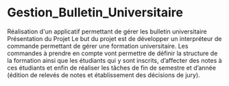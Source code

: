 # Gestion_Bulletin_Universitaire
Réalisation d'un applicatif permettant de gérer les bulletin universitaire
Présentation du Projet
Le but du projet est de développer un interpréteur de commande permettant de gérer une 
formation universitaire. Les commandes à prendre en compte vont permettre de définir la 
structure de la formation ainsi que les étudiants qui y sont inscrits, d’affecter des notes à ces 
étudiants et enfin de réaliser les tâches de fin de semestre et d’année (édition de relevés de 
notes et établissement des décisions de jury).
